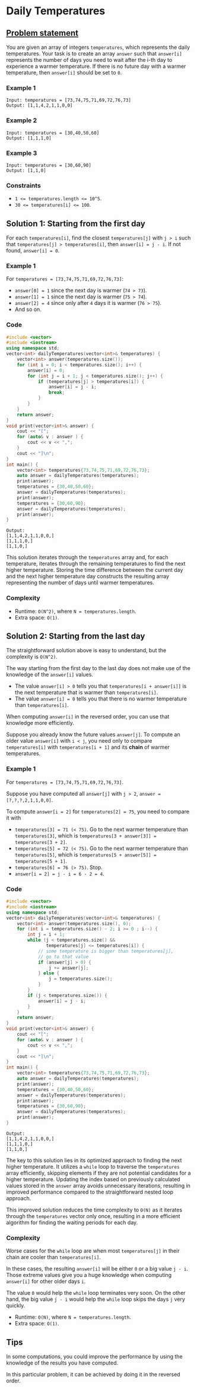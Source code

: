 # Daily Temperatures

## [Problem statement](https://leetcode.com/problems/daily-temperatures/)

You are given an array of integers `temperatures`, which represents the daily temperatures. Your task is to create an array `answer` such that `answer[i]` represents the number of days you need to wait after the i-th day to experience a warmer temperature. If there is no future day with a warmer temperature, then `answer[i]` should be set to `0`. 

### Example 1
```text
Input: temperatures = [73,74,75,71,69,72,76,73]
Output: [1,1,4,2,1,1,0,0]
```

### Example 2
```text
Input: temperatures = [30,40,50,60]
Output: [1,1,1,0]
```

### Example 3
```text
Input: temperatures = [30,60,90]
Output: [1,1,0]
```
 
### Constraints
* `1 <= temperatures.length <= 10^5`.
* `30 <= temperatures[i] <= 100`.

## Solution 1: Starting from the first day

For each `temperatures[i]`, find the closest `temperatures[j]` with `j > i` such that `temperatures[j] > temperatures[i]`, then `answer[i] = j - i`. If not found, `answer[i] = 0`.

### Example 1
For `temperatures = [73,74,75,71,69,72,76,73]`:

* `answer[0] = 1` since the next day is warmer (`74 > 73`).
* `answer[1] = 1` since the next day is warmer (`75 > 74`).
* `answer[2] = 4` since only after `4` days it is warmer (`76 > 75`).
* And so on.

### Code
```cpp
#include <vector>
#include <iostream>
using namespace std;
vector<int> dailyTemperatures(vector<int>& temperatures) {
    vector<int> answer(temperatures.size());
    for (int i = 0; i < temperatures.size(); i++) {
        answer[i] = 0;
        for (int j = i + 1; j < temperatures.size(); j++) {
            if (temperatures[j] > temperatures[i]) {
                answer[i] = j - i;
                break;
            }
        }
    }
    return answer;
}
void print(vector<int>& answer) {
    cout << "[";
    for (auto& v : answer ) {
        cout << v << ",";
    }
    cout << "]\n";
}
int main() {
    vector<int> temperatures{73,74,75,71,69,72,76,73};
    auto answer = dailyTemperatures(temperatures);
    print(answer);
    temperatures = {30,40,50,60};
    answer = dailyTemperatures(temperatures);
    print(answer);
    temperatures = {30,60,90};
    answer = dailyTemperatures(temperatures);
    print(answer);
}
```
```text
Output:
[1,1,4,2,1,1,0,0,]
[1,1,1,0,]
[1,1,0,]
```

This solution iterates through the `temperatures` array and, for each temperature, iterates through the remaining temperatures to find the next higher temperature. Storing the time difference between the current day and the next higher temperature day constructs the resulting array representing the number of days until warmer temperatures.

### Complexity

* Runtime: `O(N^2)`, where `N = temperatures.length`.
* Extra space: `O(1)`.

## Solution 2: Starting from the last day

The straightforward solution above is easy to understand, but the complexity is `O(N^2)`. 

The way starting from the first day to the last day does not make use of the knowledge of the `answer[i]` values. 

* The value `answer[i] > 0` tells you that `temperatures[i + answer[i]]` is the next temperature that is warmer than `temperatures[i]`. 
* The value `answer[i] = 0` tells you that there is no warmer temperature than `temperatures[i]`. 

When computing `answer[i]` in the reversed order, you can use that knowledge more efficiently.

Suppose you already know the future values `answer[j]`. To compute an older value `answer[i]` with `i < j`, you need only to compare `temperatures[i]` with `temperatures[i + 1]` and its **chain** of warmer temperatures.  

### Example 1
For `temperatures = [73,74,75,71,69,72,76,73]`. 

Suppose you have computed all `answer[j]` with `j > 2`, `answer = [?,?,?,2,1,1,0,0]`.  

To compute `answer[i = 2]` for `temperatures[2] = 75`, you need to compare it with

* `temperatures[3] = 71 (< 75)`. Go to the next warmer temperature than `temperatures[3]`, which is `temperatures[3 + answer[3]] = temperatures[3 + 2]`. 
* `temperatures[5] = 72 (< 75)`. Go to the next warmer temperature than `temperatures[5]`, which is `temperatures[5 + answer[5]] = temperatures[5 + 1]`. 
* `temperatures[6] = 76 (> 75)`. Stop.
* `answer[i = 2] = j - i = 6 - 2 = 4`.

### Code
```cpp
#include <vector>
#include <iostream>
using namespace std;
vector<int> dailyTemperatures(vector<int>& temperatures) {
    vector<int> answer(temperatures.size(), 0);
    for (int i = temperatures.size() - 2; i >= 0 ; i--) {
        int j = i + 1;
        while (j < temperatures.size() && 
               temperatures[j] <= temperatures[i]) {
            // some temperature is bigger than temperatures[j], 
            // go to that value 
            if (answer[j] > 0) { 
                j += answer[j];
            } else {
                j = temperatures.size();    
            }
        }
        if (j < temperatures.size()) {
            answer[i] = j - i;
        }
    }
    return answer;
}
void print(vector<int>& answer) {
    cout << "[";
    for (auto& v : answer ) {
        cout << v << ",";
    }
    cout << "]\n";
}
int main() {
    vector<int> temperatures{73,74,75,71,69,72,76,73};
    auto answer = dailyTemperatures(temperatures);
    print(answer);
    temperatures = {30,40,50,60};
    answer = dailyTemperatures(temperatures);
    print(answer);
    temperatures = {30,60,90};
    answer = dailyTemperatures(temperatures);
    print(answer);
}
```
```text
Output:
[1,1,4,2,1,1,0,0,]
[1,1,1,0,]
[1,1,0,]
```

The key to this solution lies in its optimized approach to finding the next higher temperature. It utilizes a `while` loop to traverse the `temperatures` array efficiently, skipping elements if they are not potential candidates for a higher temperature. Updating the index based on previously calculated values stored in the `answer` array avoids unnecessary iterations, resulting in improved performance compared to the straightforward nested loop approach.

This improved solution reduces the time complexity to `O(N)` as it iterates through the `temperatures` vector only once, resulting in a more efficient algorithm for finding the waiting periods for each day.

### Complexity
Worse cases for the `while` loop are when most `temperatures[j]` in their chain are cooler than `temperatures[i]`. 

In these cases, the resulting `answer[i]` will be either `0` or a big value `j - i`. Those extreme values give you a huge knowledge when computing `answer[i]` for other older days `i`.

The value `0` would help the `while` loop terminates very soon. On the other hand, the big value `j - i` would help the `while` loop skips the days `j` very quickly.

* Runtime: `O(N)`, where `N = temperatures.length`. 
* Extra space: `O(1)`.


## Tips

In some computations, you could improve the performance by using the knowledge of the results you have computed. 

In this particular problem, it can be achieved by doing it in the reversed order.
